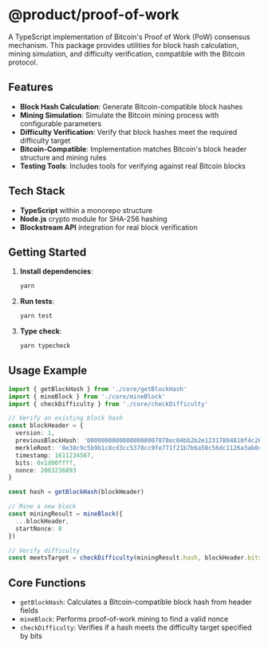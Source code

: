 # @product/proof-of-work

A TypeScript implementation of Bitcoin's Proof of Work (PoW) consensus mechanism. This package provides utilities for block hash calculation, mining simulation, and difficulty verification, compatible with the Bitcoin protocol.

## Features

- **Block Hash Calculation**: Generate Bitcoin-compatible block hashes
- **Mining Simulation**: Simulate the Bitcoin mining process with configurable parameters
- **Difficulty Verification**: Verify that block hashes meet the required difficulty target
- **Bitcoin-Compatible**: Implementation matches Bitcoin's block header structure and mining rules
- **Testing Tools**: Includes tools for verifying against real Bitcoin blocks

## Tech Stack

- **TypeScript** within a monorepo structure
- **Node.js** crypto module for SHA-256 hashing
- **Blockstream API** integration for real block verification

## Getting Started

1. **Install dependencies**:
   ```bash
   yarn
   ```

2. **Run tests**:
   ```bash
   yarn test
   ```

3. **Type check**:
   ```bash
   yarn typecheck
   ```

## Usage Example

```typescript
import { getBlockHash } from './core/getBlockHash'
import { mineBlock } from './core/mineBlock'
import { checkDifficulty } from './core/checkDifficulty'

// Verify an existing block hash
const blockHeader = {
  version: 1,
  previousBlockHash: '00000000000000000007878ec04bb2b2e12317804810f4c26033585b3f81ffaa',
  merkleRoot: '8e38c9c5b9b1c8cd3cc5378cc9fe771f21b7b6a50c56dc1126a3ab0c2c14be0c',
  timestamp: 1611234567,
  bits: 0x1d00ffff,
  nonce: 2083236893
}

const hash = getBlockHash(blockHeader)

// Mine a new block
const miningResult = mineBlock({
  ...blockHeader,
  startNonce: 0
})

// Verify difficulty
const meetsTarget = checkDifficulty(miningResult.hash, blockHeader.bits)
```

## Core Functions

- `getBlockHash`: Calculates a Bitcoin-compatible block hash from header fields
- `mineBlock`: Performs proof-of-work mining to find a valid nonce
- `checkDifficulty`: Verifies if a hash meets the difficulty target specified by bits
